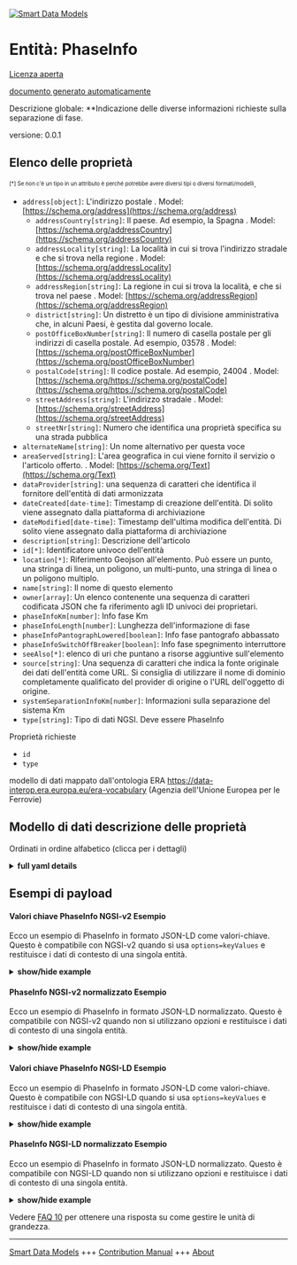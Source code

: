 <!-- 10-Header -->    
[![Smart Data Models](https://smartdatamodels.org/wp-content/uploads/2022/01/SmartDataModels_logo.png "Logo")](https://smartdatamodels.org)    
Entità: PhaseInfo    
=================<!-- /10-Header -->    
<!-- 15-License -->    
[Licenza aperta](https://github.com/smart-data-models//dataModel.ERA/blob/master/PhaseInfo/LICENSE.md)    
[documento generato automaticamente](https://docs.google.com/presentation/d/e/2PACX-1vTs-Ng5dIAwkg91oTTUdt8ua7woBXhPnwavZ0FxgR8BsAI_Ek3C5q97Nd94HS8KhP-r_quD4H0fgyt3/pub?start=false&loop=false&delayms=3000#slide=id.gb715ace035_0_60)    
<!-- /15-License -->    
<!-- 20-Description -->    
Descrizione globale: **Indicazione delle diverse informazioni richieste sulla separazione di fase.    
versione: 0.0.1    
<!-- /20-Description -->    
<!-- 30-PropertiesList -->    
## Elenco delle proprietà    
<sup><sub>[*] Se non c'è un tipo in un attributo è perché potrebbe avere diversi tipi o diversi formati/modelli</sub></sup>.    
- `address[object]`: L'indirizzo postale  . Model: [https://schema.org/address](https://schema.org/address)	- `addressCountry[string]`: Il paese. Ad esempio, la Spagna  . Model: [https://schema.org/addressCountry](https://schema.org/addressCountry)    
	- `addressLocality[string]`: La località in cui si trova l'indirizzo stradale e che si trova nella regione  . Model: [https://schema.org/addressLocality](https://schema.org/addressLocality)    
	- `addressRegion[string]`: La regione in cui si trova la località, e che si trova nel paese  . Model: [https://schema.org/addressRegion](https://schema.org/addressRegion)    
	- `district[string]`: Un distretto è un tipo di divisione amministrativa che, in alcuni Paesi, è gestita dal governo locale.      
	- `postOfficeBoxNumber[string]`: Il numero di casella postale per gli indirizzi di casella postale. Ad esempio, 03578  . Model: [https://schema.org/postOfficeBoxNumber](https://schema.org/postOfficeBoxNumber)    
	- `postalCode[string]`: Il codice postale. Ad esempio, 24004  . Model: [https://schema.org/https://schema.org/postalCode](https://schema.org/https://schema.org/postalCode)    
	- `streetAddress[string]`: L'indirizzo stradale  . Model: [https://schema.org/streetAddress](https://schema.org/streetAddress)    
	- `streetNr[string]`: Numero che identifica una proprietà specifica su una strada pubblica      
- `alternateName[string]`: Un nome alternativo per questa voce  - `areaServed[string]`: L'area geografica in cui viene fornito il servizio o l'articolo offerto.  . Model: [https://schema.org/Text](https://schema.org/Text)- `dataProvider[string]`: una sequenza di caratteri che identifica il fornitore dell'entità di dati armonizzata  - `dateCreated[date-time]`: Timestamp di creazione dell'entità. Di solito viene assegnato dalla piattaforma di archiviazione  - `dateModified[date-time]`: Timestamp dell'ultima modifica dell'entità. Di solito viene assegnato dalla piattaforma di archiviazione  - `description[string]`: Descrizione dell'articolo  - `id[*]`: Identificatore univoco dell'entità  - `location[*]`: Riferimento Geojson all'elemento. Può essere un punto, una stringa di linea, un poligono, un multi-punto, una stringa di linea o un poligono multiplo.  - `name[string]`: Il nome di questo elemento  - `owner[array]`: Un elenco contenente una sequenza di caratteri codificata JSON che fa riferimento agli ID univoci dei proprietari.  - `phaseInfoKm[number]`: Info fase Km  - `phaseInfoLength[number]`: Lunghezza dell'informazione di fase  - `phaseInfoPantographLowered[boolean]`: Info fase pantografo abbassato  - `phaseInfoSwitchOffBreaker[boolean]`: Info fase spegnimento interruttore  - `seeAlso[*]`: elenco di uri che puntano a risorse aggiuntive sull'elemento  - `source[string]`: Una sequenza di caratteri che indica la fonte originale dei dati dell'entità come URL. Si consiglia di utilizzare il nome di dominio completamente qualificato del provider di origine o l'URL dell'oggetto di origine.  - `systemSeparationInfoKm[number]`: Informazioni sulla separazione del sistema Km  - `type[string]`: Tipo di dati NGSI. Deve essere PhaseInfo  <!-- /30-PropertiesList -->    
<!-- 35-RequiredProperties -->    
Proprietà richieste    
- `id`  - `type`  <!-- /35-RequiredProperties -->    
<!-- 40-RequiredProperties -->    
modello di dati mappato dall'ontologia ERA https://data-interop.era.europa.eu/era-vocabulary (Agenzia dell'Unione Europea per le Ferrovie)    
<!-- /40-RequiredProperties -->    
<!-- 50-DataModelHeader -->    
## Modello di dati descrizione delle proprietà    
Ordinati in ordine alfabetico (clicca per i dettagli)    
<!-- /50-DataModelHeader -->    
<!-- 60-ModelYaml -->    
<details><summary><strong>full yaml details</strong></summary>      
```yaml    
PhaseInfo:      
  description: Indication of required several information on phase separation.      
  properties:      
    address:      
      description: The mailing address      
      properties:      
        addressCountry:      
          description: 'The country. For example, Spain'      
          type: string      
          x-ngsi:      
            model: https://schema.org/addressCountry      
            type: Property      
        addressLocality:      
          description: 'The locality in which the street address is, and which is in the region'      
          type: string      
          x-ngsi:      
            model: https://schema.org/addressLocality      
            type: Property      
        addressRegion:      
          description: 'The region in which the locality is, and which is in the country'      
          type: string      
          x-ngsi:      
            model: https://schema.org/addressRegion      
            type: Property      
        district:      
          description: 'A district is a type of administrative division that, in some countries, is managed by the local government'      
          type: string      
          x-ngsi:      
            type: Property      
        postOfficeBoxNumber:      
          description: 'The post office box number for PO box addresses. For example, 03578'      
          type: string      
          x-ngsi:      
            model: https://schema.org/postOfficeBoxNumber      
            type: Property      
        postalCode:      
          description: 'The postal code. For example, 24004'      
          type: string      
          x-ngsi:      
            model: https://schema.org/https://schema.org/postalCode      
            type: Property      
        streetAddress:      
          description: The street address      
          type: string      
          x-ngsi:      
            model: https://schema.org/streetAddress      
            type: Property      
        streetNr:      
          description: Number identifying a specific property on a public street      
          type: string      
          x-ngsi:      
            type: Property      
      type: object      
      x-ngsi:      
        model: https://schema.org/address      
        type: Property      
    alternateName:      
      description: An alternative name for this item      
      type: string      
      x-ngsi:      
        type: Property      
    areaServed:      
      description: The geographic area where a service or offered item is provided      
      type: string      
      x-ngsi:      
        model: https://schema.org/Text      
        type: Property      
    dataProvider:      
      description: A sequence of characters identifying the provider of the harmonised data entity      
      type: string      
      x-ngsi:      
        type: Property      
    dateCreated:      
      description: Entity creation timestamp. This will usually be allocated by the storage platform      
      format: date-time      
      type: string      
      x-ngsi:      
        type: Property      
    dateModified:      
      description: Timestamp of the last modification of the entity. This will usually be allocated by the storage platform      
      format: date-time      
      type: string      
      x-ngsi:      
        type: Property      
    description:      
      description: A description of this item      
      type: string      
      x-ngsi:      
        type: Property      
    id:      
      anyOf:      
        - description: Identifier format of any NGSI entity      
          maxLength: 256      
          minLength: 1      
          pattern: ^[\w\-\.\{\}\$\+\*\[\]`|~^@!,:\\]+$      
          type: string      
          x-ngsi:      
            type: Property      
        - description: Identifier format of any NGSI entity      
          format: uri      
          type: string      
          x-ngsi:      
            type: Property      
      description: Unique identifier of the entity      
      x-ngsi:      
        type: Property      
    location:      
      description: 'Geojson reference to the item. It can be Point, LineString, Polygon, MultiPoint, MultiLineString or MultiPolygon'      
      oneOf:      
        - description: Geojson reference to the item. Point      
          properties:      
            bbox:      
              items:      
                type: number      
              minItems: 4      
              type: array      
            coordinates:      
              items:      
                type: number      
              minItems: 2      
              type: array      
            type:      
              enum:      
                - Point      
              type: string      
          required:      
            - type      
            - coordinates      
          title: GeoJSON Point      
          type: object      
          x-ngsi:      
            type: GeoProperty      
        - description: Geojson reference to the item. LineString      
          properties:      
            bbox:      
              items:      
                type: number      
              minItems: 4      
              type: array      
            coordinates:      
              items:      
                items:      
                  type: number      
                minItems: 2      
                type: array      
              minItems: 2      
              type: array      
            type:      
              enum:      
                - LineString      
              type: string      
          required:      
            - type      
            - coordinates      
          title: GeoJSON LineString      
          type: object      
          x-ngsi:      
            type: GeoProperty      
        - description: Geojson reference to the item. Polygon      
          properties:      
            bbox:      
              items:      
                type: number      
              minItems: 4      
              type: array      
            coordinates:      
              items:      
                items:      
                  items:      
                    type: number      
                  minItems: 2      
                  type: array      
                minItems: 4      
                type: array      
              type: array      
            type:      
              enum:      
                - Polygon      
              type: string      
          required:      
            - type      
            - coordinates      
          title: GeoJSON Polygon      
          type: object      
          x-ngsi:      
            type: GeoProperty      
        - description: Geojson reference to the item. MultiPoint      
          properties:      
            bbox:      
              items:      
                type: number      
              minItems: 4      
              type: array      
            coordinates:      
              items:      
                items:      
                  type: number      
                minItems: 2      
                type: array      
              type: array      
            type:      
              enum:      
                - MultiPoint      
              type: string      
          required:      
            - type      
            - coordinates      
          title: GeoJSON MultiPoint      
          type: object      
          x-ngsi:      
            type: GeoProperty      
        - description: Geojson reference to the item. MultiLineString      
          properties:      
            bbox:      
              items:      
                type: number      
              minItems: 4      
              type: array      
            coordinates:      
              items:      
                items:      
                  items:      
                    type: number      
                  minItems: 2      
                  type: array      
                minItems: 2      
                type: array      
              type: array      
            type:      
              enum:      
                - MultiLineString      
              type: string      
          required:      
            - type      
            - coordinates      
          title: GeoJSON MultiLineString      
          type: object      
          x-ngsi:      
            type: GeoProperty      
        - description: Geojson reference to the item. MultiLineString      
          properties:      
            bbox:      
              items:      
                type: number      
              minItems: 4      
              type: array      
            coordinates:      
              items:      
                items:      
                  items:      
                    items:      
                      type: number      
                    minItems: 2      
                    type: array      
                  minItems: 4      
                  type: array      
                type: array      
              type: array      
            type:      
              enum:      
                - MultiPolygon      
              type: string      
          required:      
            - type      
            - coordinates      
          title: GeoJSON MultiPolygon      
          type: object      
          x-ngsi:      
            type: GeoProperty      
      x-ngsi:      
        type: GeoProperty      
    name:      
      description: The name of this item      
      type: string      
      x-ngsi:      
        type: Property      
    owner:      
      description: A List containing a JSON encoded sequence of characters referencing the unique Ids of the owner(s)      
      items:      
        anyOf:      
          - description: Identifier format of any NGSI entity      
            maxLength: 256      
            minLength: 1      
            pattern: ^[\w\-\.\{\}\$\+\*\[\]`|~^@!,:\\]+$      
            type: string      
            x-ngsi:      
              type: Property      
          - description: Identifier format of any NGSI entity      
            format: uri      
            type: string      
            x-ngsi:      
              type: Property      
        description: Unique identifier of the entity      
        x-ngsi:      
          type: Property      
      type: array      
      x-ngsi:      
        type: Property      
    phaseInfoKm:      
      description: Phase info Km      
      type: number      
      x-ngsi:      
        type: Property      
    phaseInfoLength:      
      description: Phase info length      
      type: number      
      x-ngsi:      
        type: Property      
    phaseInfoPantographLowered:      
      description: Phase info pantograph lowered      
      type: boolean      
      x-ngsi:      
        type: Property      
    phaseInfoSwitchOffBreaker:      
      description: Phase info switch off breaker      
      type: boolean      
      x-ngsi:      
        type: Property      
    seeAlso:      
      description: list of uri pointing to additional resources about the item      
      oneOf:      
        - items:      
            format: uri      
            type: string      
          minItems: 1      
          type: array      
        - format: uri      
          type: string      
      x-ngsi:      
        type: Property      
    source:      
      description: 'A sequence of characters giving the original source of the entity data as a URL. Recommended to be the fully qualified domain name of the source provider, or the URL to the source object'      
      type: string      
      x-ngsi:      
        type: Property      
    systemSeparationInfoKm:      
      description: System separation info Km      
      type: number      
      x-ngsi:      
        type: Property      
    type:      
      description: NGSI data type. It has to be PhaseInfo      
      enum:      
        - PhaseInfo      
      type: string      
      x-ngsi:      
        type: Property      
  required:      
    - id      
    - type      
  type: object      
  x-derived-from: http://data.europa.eu/949/PhaseInfo      
  x-disclaimer: 'Redistribution and use in source and binary forms, with or without modification, are permitted  provided that the license conditions are met. Copyleft (c) 2023 Contributors to Smart Data Models Program'      
  x-license-url: https://github.com/smart-data-models/dataModel.ERA/blob/master/PhaseInfo/LICENSE.md      
  x-model-schema: https://smart-data-models.github.io/dataModel.ERA/Certificate/schema.json      
  x-model-tags: 'ERA vocabulary, railway, train'      
  x-version: 0.0.1      
```    
</details>      
<!-- /60-ModelYaml -->    
<!-- 70-MiddleNotes -->    
<!-- /70-MiddleNotes -->    
<!-- 80-Examples -->    
## Esempi di payload    
#### Valori chiave PhaseInfo NGSI-v2 Esempio    
Ecco un esempio di PhaseInfo in formato JSON-LD come valori-chiave. Questo è compatibile con NGSI-v2 quando si usa `options=keyValues` e restituisce i dati di contesto di una singola entità.    
<details><summary><strong>show/hide example</strong></summary>      
```json  
{  
  "id": "urn:ngsi-ld:PhaseInfo:id:XMGY:78379942",  
  "dateCreated": "2004-07-16T13:48:20Z",  
  "dateModified": "1991-11-29T03:06:21Z",  
  "source": "Enjoy will style car seem recent. Plan theory u",  
  "name": "Rate office focus whole on produce. Argue Mrs care accept momen",  
  "alternateName": "Cost picture despite man natural. Value animal ahead picture prevent time product. Into real pull woman.",  
  "description": "Face same answer media. Phone trouble push ready. Pressure sister might let military. May way describe sense.",  
  "dataProvider": "All owner type finish more race adult.",  
  "owner": [  
    "urn:ngsi-ld:PhaseInfo:items:SBSW:39844667",  
    "urn:ngsi-ld:PhaseInfo:items:HYML:41787352"  
  ],  
  "seeAlso": [  
    "urn:ngsi-ld:PhaseInfo:items:VWBK:17967020"  
  ],  
  "location": {  
    "type": "Point",  
    "coordinates": [  
      79.5846865,  
      60.386195  
    ]  
  },  
  "address": {  
    "streetAddress": "Toward idea thought. Among drop position election wear.",  
    "addressLocality": "Thousand lay myself necessary good them movement. More hour type view. Various still c",  
    "addressRegion": "Year must writer thousand stuff language. Bill plant r",  
    "addressCountry": "Analysis argue so performance itself really for.",  
    "postalCode": "Around executive beyond myself school same turn. Against ten usually that activity claim take operation.",  
    "postOfficeBoxNumber": "Bill they yet month wind benefit. Training itself property college large hundred night.",  
    "streetNr": "Black discover economic dark simply. They their rich trip citizen.",  
    "district": "Return anything ma"  
  },  
  "areaServed": "Well both election camera. Word maintain character it most society situation. Heavy remember some let every. Big prepare commercial Congress.",  
  "type": "PhaseInfo",  
  "phaseInfoKm": 37.5,  
  "phaseInfoLength": 864,  
  "phaseInfoPantographLowered": false,  
  "phaseInfoSwitchOffBreaker": false,  
  "systemSeparationInfoKm": 99.4  
}  
```  
</details>    
#### PhaseInfo NGSI-v2 normalizzato Esempio    
Ecco un esempio di PhaseInfo in formato JSON-LD normalizzato. Questo è compatibile con NGSI-v2 quando non si utilizzano opzioni e restituisce i dati di contesto di una singola entità.    
<details><summary><strong>show/hide example</strong></summary>      
```json  
{  
  "id": "urn:ngsi-ld:PhaseInfo:id:XMGY:78379942",  
  "dateCreated": {  
    "type": "DateTime",  
    "value": "2004-07-16T13:48:20Z"  
  },  
  "dateModified": {  
    "type": "DateTime",  
    "value": "1991-11-29T03:06:21Z"  
  },  
  "source": {  
    "type": "Text",  
    "value": "Enjoy will style car seem recent. Plan theory u"  
  },  
  "name": {  
    "type": "Text",  
    "value": "Rate office focus whole on produce. Argue Mrs care accept momen"  
  },  
  "alternateName": {  
    "type": "Text",  
    "value": "Cost picture despite man natural. Value animal ahead picture prevent time product. Into real pull woman."  
  },  
  "description": {  
    "type": "Text",  
    "value": "Face same answer media. Phone trouble push ready. Pressure sister might let military. May way describe sense."  
  },  
  "dataProvider": {  
    "type": "Text",  
    "value": "All owner type finish more race adult."  
  },  
  "owner": {  
    "type": "StructuredValue",  
    "value": [  
      "urn:ngsi-ld:PhaseInfo:items:SBSW:39844667",  
      "urn:ngsi-ld:PhaseInfo:items:HYML:41787352"  
    ]  
  },  
  "seeAlso": {  
    "type": "StructuredValue",  
    "value": [  
      "urn:ngsi-ld:PhaseInfo:items:VWBK:17967020"  
    ]  
  },  
  "location": {  
    "type": "geo:json",  
    "value": {  
      "type": "Point",  
      "coordinates": [  
        79.5846865,  
        60.386195  
      ]  
    }  
  },  
  "address": {  
    "type": "StructuredValue",  
    "value": {  
      "streetAddress": "Toward idea thought. Among drop position election wear.",  
      "addressLocality": "Thousand lay myself necessary good them movement. More hour type view. Various still c",  
      "addressRegion": "Year must writer thousand stuff language. Bill plant r",  
      "addressCountry": "Analysis argue so performance itself really for.",  
      "postalCode": "Around executive beyond myself school same turn. Against ten usually that activity claim take operation.",  
      "postOfficeBoxNumber": "Bill they yet month wind benefit. Training itself property college large hundred night.",  
      "streetNr": "Black discover economic dark simply. They their rich trip citizen.",  
      "district": "Return anything ma"  
    }  
  },  
  "areaServed": {  
    "type": "Text",  
    "value": "Well both election camera. Word maintain character it most society situation. Heavy remember some let every. Big prepare commercial Congress."  
  },  
  "type": "PhaseInfo",  
  "phaseInfoKm": {  
    "type": "Number",  
    "value": 37.5  
  },  
  "phaseInfoLength": {  
    "type": "Number",  
    "value": 864  
  },  
  "phaseInfoPantographLowered": {  
    "type": "Boolean",  
    "value": false  
  },  
  "phaseInfoSwitchOffBreaker": {  
    "type": "Boolean",  
    "value": false  
  },  
  "systemSeparationInfoKm": {  
    "type": "Number",  
    "value": 99.4  
  }  
}  
```  
</details>    
#### Valori chiave PhaseInfo NGSI-LD Esempio    
Ecco un esempio di PhaseInfo in formato JSON-LD come valori-chiave. Questo è compatibile con NGSI-LD quando si usa `options=keyValues` e restituisce i dati di contesto di una singola entità.    
<details><summary><strong>show/hide example</strong></summary>      
```json  
{  
  "id": "urn:ngsi-ld:PhaseInfo:id:XMGY:78379942",  
  "dateCreated": "2004-07-16T13:48:20Z",  
  "dateModified": "1991-11-29T03:06:21Z",  
  "source": "Enjoy will style car seem recent. Plan theory u",  
  "name": "Rate office focus whole on produce. Argue Mrs care accept momen",  
  "alternateName": "Cost picture despite man natural. Value animal ahead picture prevent time product. Into real pull woman.",  
  "description": "Face same answer media. Phone trouble push ready. Pressure sister might let military. May way describe sense.",  
  "dataProvider": "All owner type finish more race adult.",  
  "owner": [  
    "urn:ngsi-ld:PhaseInfo:items:SBSW:39844667",  
    "urn:ngsi-ld:PhaseInfo:items:HYML:41787352"  
  ],  
  "seeAlso": [  
    "urn:ngsi-ld:PhaseInfo:items:VWBK:17967020"  
  ],  
  "location": {  
    "type": "Point",  
    "coordinates": [  
      79.5846865,  
      60.386195  
    ]  
  },  
  "address": {  
    "streetAddress": "Toward idea thought. Among drop position election wear.",  
    "addressLocality": "Thousand lay myself necessary good them movement. More hour type view. Various still c",  
    "addressRegion": "Year must writer thousand stuff language. Bill plant r",  
    "addressCountry": "Analysis argue so performance itself really for.",  
    "postalCode": "Around executive beyond myself school same turn. Against ten usually that activity claim take operation.",  
    "postOfficeBoxNumber": "Bill they yet month wind benefit. Training itself property college large hundred night.",  
    "streetNr": "Black discover economic dark simply. They their rich trip citizen.",  
    "district": "Return anything ma"  
  },  
  "areaServed": "Well both election camera. Word maintain character it most society situation. Heavy remember some let every. Big prepare commercial Congress.",  
  "type": "PhaseInfo",  
  "phaseInfoKm": 37.5,  
  "phaseInfoLength": 864,  
  "phaseInfoPantographLowered": false,  
  "phaseInfoSwitchOffBreaker": false,  
  "systemSeparationInfoKm": 99.4,  
  "@context": [  
    "https://raw.githubusercontent.com/smart-data-models/dataModel.ERA/master/context.jsonld"  
  ]  
}  
```  
</details>    
#### PhaseInfo NGSI-LD normalizzato Esempio    
Ecco un esempio di PhaseInfo in formato JSON-LD normalizzato. Questo è compatibile con NGSI-LD quando non si utilizzano opzioni e restituisce i dati di contesto di una singola entità.    
<details><summary><strong>show/hide example</strong></summary>      
```json  
{  
  "id": "urn:ngsi-ld:PhaseInfo:id:MKUJ:15010698",  
  "dateCreated": {  
    "type": "Property",  
    "value": {  
      "@type": "DateTime",  
      "@value": "1980-01-19T22:02:09Z"  
    }  
  },  
  "dateModified": {  
    "type": "Property",  
    "value": {  
      "@type": "DateTime",  
      "@value": "2008-03-14T12:40:50Z"  
    }  
  },  
  "source": {  
    "type": "Property",  
    "value": "Across air language thoug"  
  },  
  "name": {  
    "type": "Property",  
    "value": "Capital wife fast make similar memory first. Face best choose"  
  },  
  "alternateName": {  
    "type": "Property",  
    "value": "Forward arm back. Sell draw treat water mind series. Movement level ago real study."  
  },  
  "description": {  
    "type": "Property",  
    "value": "Book maybe social but reflect traditional standard"  
  },  
  "dataProvider": {  
    "type": "Property",  
    "value": "Office late American morning west economic he. Wide wide rule. Arrive four with measure edge policy."  
  },  
  "owner": {  
    "type": "Property",  
    "value": [  
      "urn:ngsi-ld:PhaseInfo:items:ZJGM:93382933",  
      "urn:ngsi-ld:PhaseInfo:items:VXVX:69604579"  
    ]  
  },  
  "seeAlso": {  
    "type": "Property",  
    "value": [  
      "urn:ngsi-ld:PhaseInfo:items:MJIU:47652604"  
    ]  
  },  
  "location": {  
    "type": "Property",  
    "value": {  
      "type": "Point",  
      "coordinates": [  
        -83.0057365,  
        76.5777  
      ]  
    }  
  },  
  "address": {  
    "type": "Property",  
    "value": {  
      "streetAddress": "Own organization seat everyone. Animal offer indeed send environmental outside.",  
      "addressLocality": "Drop hear pull on remember drop top. Experience once heart word nearly. Every a significant size.",  
      "addressRegion": "Watch cold letter student information. Professor knowledge four meeting customer. Stock point on student tend. Born glass effort someone.",  
      "addressCountry": "Congress dog probably buy time. Product style sport amount clearly than.",  
      "postalCode": "Dr",  
      "postOfficeBoxNumber": "Good agency tend happen dark option. Individual different former then ago month environment single.",  
      "streetNr": "Arrive including smile concern head effort economic. Top pick appear treat. Hour th",  
      "district": "Message movie former mean rather. Health serious base boy action picture. Rate high pay get risk security someone image."  
    }  
  },  
  "areaServed": {  
    "type": "Property",  
    "value": "Agency great travel kitchen. Travel certain improve official meet answer concern. Remember specific red."  
  },  
  "type": "PhaseInfo",  
  "phaseInfoKm": {  
    "type": "Property",  
    "value": 187.2  
  },  
  "phaseInfoLength": {  
    "type": "Property",  
    "value": 335  
  },  
  "phaseInfoPantographLowered": {  
    "type": "Property",  
    "value": true  
  },  
  "phaseInfoSwitchOffBreaker": {  
    "type": "Property",  
    "value": true  
  },  
  "systemSeparationInfoKm": {  
    "type": "Property",  
    "value": 198.4  
  },  
  "@context": [  
    "https://raw.githubusercontent.com/smart-data-models/dataModel.ERA/master/context.jsonld"  
  ]  
}  
```  
</details><!-- /80-Examples -->    
<!-- 90-FooterNotes -->    
<!-- /90-FooterNotes -->    
<!-- 95-Units -->    
Vedere [FAQ 10](https://smartdatamodels.org/index.php/faqs/) per ottenere una risposta su come gestire le unità di grandezza.    
<!-- /95-Units -->    
<!-- 97-LastFooter -->    
---    
[Smart Data Models](https://smartdatamodels.org) +++ [Contribution Manual](https://bit.ly/contribution_manual) +++ [About](https://bit.ly/Introduction_SDM)<!-- /97-LastFooter -->    
